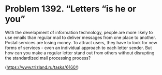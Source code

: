 # Problem 1392. “Letters “is he or you”

With the development of information technology, people are more likely to use emails than regular mail to deliver messages from one place to another. Postal services are losing money. To attract users, they have to look for new forms of services - even an individual approach to each letter sender. But how can you make a regular letter stand out from others without disrupting the standardized mail processing process?

(https://www.trizland.ru/tasks/6160/)